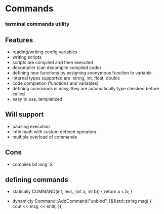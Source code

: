 # Commands

### terminal commands utility
## Features
* reading/writing config variables
* writing scripts
* scripts are compiled and then executed
* decompiler (can decompile compiled code)
* defining new functions by assigning anonymous function to variable
* internal types supported are: string, int, float, double
* code completion (functions and variables)
* defining commands is easy, they are automatically type checked before called
* easy to use, templatized

## Will support
* pausing execution
* infix math with custom defined operators
* multiple overload of commands

## Cons
* compiles bit long :S


## defining commands
* statically
COMMAND(int, less, (int a, int b)) {
	return a < b;
}

* dynamicly
Command::AddCommand("unbind", [&](std::string msg) {
	cout << msg << endl;
});
